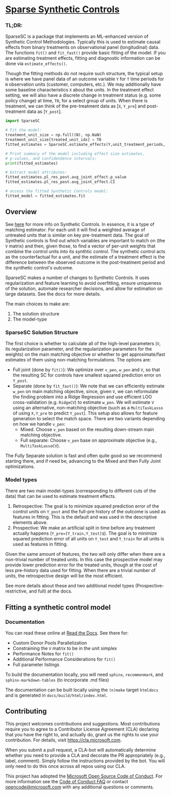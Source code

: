 # [Sparse Synthetic Controls](https://sparsesc.readthedocs.io/en/latest/)

### TL;DR:

SparseSC is a package that implements an ML-enhanced version of Synthetic Control Methodologies. Typically this is used to estimate causal effects from binary treatments on observational panel (longitudinal) data. The functions `fit()` and `fit_fast()` provide basic fitting of the model. If you are estimating treatment effects, fitting and diagnostic information can be done via `estimate_effects()`.

Though the fitting methods do not require such structure, the typical setup is where we have panel data of an outcome variable `Y` for `T` time periods for `N` observation units (customer, computers, etc.). We may additionally have some baseline characteristics `X` about the units. In the treatment effect setting, we will also have a discrete change in treatment status (e.g. some policy change) at time, `T0`, for a select group of units. When there is treatment, we can think of the pre-treatment data as [`X`, `Y_pre`] and post-treatment data as [`Y_post`].

```py
import SparseSC

# Fit the model:
treatment_unit_size = np.full((N), np.NaN)
treatment_unit_size[treated_unit_idx] = T0
fitted_estimates = SparseSC.estimate_effects(Y,unit_treatment_periods,...)

# Print summary of the model including effect size estimates, 
# p-values, and confidendence intervals:
print(fitted_estimates)

# Extract model attributes:
fitted_estimates.pl_res_post.avg_joint_effect.p_value
fitted_estimates.pl_res_post.avg_joint_effect.CI

# access the fitted Synthetic Controls model:
fitted_model = fitted_estimates.fit
```

## Overview 

See [here](https://en.wikipedia.org/wiki/Synthetic_control_method) for more info on Synthetic Controls. In essence, it is a type of matching estimator. For each unit it will find a weighted average of untreated units that is similar on key pre-treatment data. The goal of Synthetic controls is find out which variables are important to match on (the `V` matrix) and then, given those, to find a vector of per-unit weights that combine the control units into its synthtic control. The synthetic control acts as the counterfactual for a unit, and the estimate of a treatment effect is the difference between the observed outcome in the post-treatment period and the synthetic control's outcome.

SparseSC makes a number of changes to Synthetic Controls. It uses regularization and feature learning to avoid overfitting, ensure uniqueness of the solution, automate researcher decisions, and allow for estimation on large datasets. See the docs for more details.

The main choices to make are:
1. The solution structure
2. The model-type

### SparseSC Solution Structure
The first choice is whether to calculate all of the high-level parameters (`V`, its  regularization parameter, and the regularization parameters for the weights) on the main matching objective or whether to get approximate/fast estimates of them using non-matching formulations. The options are:
* Full joint (done by `fit()`): We optimize over `v_pen`, `w_pen` and `V`, so that the resulting SC for controls have smallest squared prediction error on `Y_post`.
* Separate (done by `fit_fast()`): We note that we can efficiently estimate `w_pen` on main matching objective, since, given `V`, we can reformulate the finding problem into a Ridge Regression and use efficient LOO cross-validation (e.g. `RidgeCV`) to estimate `w_pen`. We will estimate `V` using an alternative, non-matching objective (such as a `MultiTaskLasso` of using `X,Y_pre` to predict `Y_post`). This setup also allows for feature generation to select the match space. There are two variants depending on how we handle `v_pen`:
  * Mixed. Choose `v_pen` based on the resulting down-stream main matching objective.
  * Full separate: Choose `v_pen` base on approximate objective (e.g., `MultiTaskLassoCV`).

The Fully Separate solution is fast and often quite good so we recommend starting there, and if need be, advancing to the Mixed and then Fully Joint optimizations.

### Model types
There are two main model-types (corresponding to different cuts of the data) that can be used to estimate treatment effects.
1. Retrospective: The goal is to minimize squared prediction error of the control units on `Y_post` and the full-pre history of the outcome is used as features in fitting. This is the default and was used in the descriptive elements above.
2. Prospective: We make an artificial split in time before any treatment actually happens (`Y_pre=[Y_train,Y_test]$`). The goal is to minimize squared prediction error of all units on `Y_test` and `Y_train` for all units is used as features in fitting.

Given the same amount of features, the two will only differ when there are a non-trivial number of treated units. In this case the prospective model may provide lower prediction error for the treated units, though at the cost of less pre-history data used for fitting. When there are a trivial number of units, the retrospective design will be the most efficient.

See more details about these and two additional model types (Prospective-restrictive, and full) at the docs.

## Fitting a synthetic control model

### Documentation

You can read these online at [Read the
Docs](https://sparsesc.readthedocs.io/en/latest/). See there for:
* Custom Donor Pools
Parallelization
* Constraining the `V` matrix to be in the unit simplex
* Performance Notes for `fit()`
* Additional Performance Considerations for `fit()`
* Full parameter listings

To build the
documentation locally, you will need `sphinx`, `recommonmark`, and
`sphinx-markdown-tables` (to incorporate .md files)

The documentation can be built locally using the `(n)make` target
`htmldocs` and is generated in `docs/build/html/index.html`. 

## Contributing

This project welcomes contributions and suggestions.  Most contributions
require you to agree to a Contributor License Agreement (CLA) declaring
that you have the right to, and actually do, grant us the rights to use
your contribution. For details, visit https://cla.microsoft.com.

When you submit a pull request, a CLA-bot will automatically determine
whether you need to provide a CLA and decorate the PR appropriately (e.g.,
label, comment). Simply follow the instructions provided by the bot. You
will only need to do this once across all repos using our CLA.

This project has adopted the [Microsoft Open Source Code of
Conduct](https://opensource.microsoft.com/codeofconduct/).  For more
information see the [Code of Conduct
FAQ](https://opensource.microsoft.com/codeofconduct/faq/) or contact
[opencode@microsoft.com](mailto:opencode@microsoft.com) with any additional
questions or comments.
